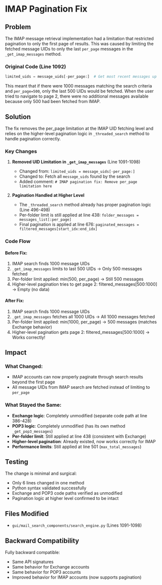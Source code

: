 # IMAP Pagination Fix

## Problem

The IMAP message retrieval implementation had a limitation that restricted pagination to only the first page of results. This was caused by limiting the fetched message UIDs to only the last `per_page` messages in the `_get_imap_messages` method.

### Original Code (Line 1092)
```python
limited_uids = message_uids[-per_page:]  # Get most recent messages up to per_page limit
```

This meant that if there were 1000 messages matching the search criteria and `per_page=500`, only the last 500 UIDs would be fetched. When the user tried to navigate to page 2, there were no additional messages available because only 500 had been fetched from IMAP.

## Solution

The fix removes the per_page limitation at the IMAP UID fetching level and relies on the higher-level pagination logic in `_threaded_search` method to handle pagination correctly.

### Key Changes

1. **Removed UID Limitation in `_get_imap_messages`** (Line 1091-1098)
   - Changed from: `limited_uids = message_uids[-per_page:]`
   - Changed to: Fetch all `message_uids` found by the search
   - Added comment: `# IMAP pagination fix: Remove per_page limitation here`

2. **Pagination Handled at Higher Level**
   - The `_threaded_search` method already has proper pagination logic (Line 496-498)
   - Per-folder limit is still applied at line 438: `folder_messages = messages_list[:per_page]`
   - Final pagination is applied at line 676: `paginated_messages = filtered_messages[start_idx:end_idx]`

### Code Flow

#### Before Fix:
1. IMAP search finds 1000 message UIDs
2. `_get_imap_messages` limits to last 500 UIDs → Only 500 messages fetched
3. Per-folder limit applied: min(500, per_page) → Still 500 messages
4. Higher-level pagination tries to get page 2: filtered_messages[500:1000] → Empty (no data)

#### After Fix:
1. IMAP search finds 1000 message UIDs
2. `_get_imap_messages` fetches all 1000 UIDs → All 1000 messages fetched
3. Per-folder limit applied: min(1000, per_page) → 500 messages (matches Exchange behavior)
4. Higher-level pagination gets page 2: filtered_messages[500:1000] → Works correctly!

## Impact

### What Changed:
- IMAP accounts can now properly paginate through search results beyond the first page
- All message UIDs from IMAP search are fetched instead of limiting to `per_page`

### What Stayed the Same:
- **Exchange logic**: Completely unmodified (separate code path at line 386-428)
- **POP3 logic**: Completely unmodified (has its own method `_get_pop3_messages`)
- **Per-folder limit**: Still applied at line 438 (consistent with Exchange)
- **Higher-level pagination**: Already existed, now works correctly for IMAP
- **Performance limits**: Still applied at line 501 (`max_total_messages`)

## Testing

The change is minimal and surgical:
- Only 6 lines changed in one method
- Python syntax validated successfully
- Exchange and POP3 code paths verified as unmodified
- Pagination logic at higher level confirmed to be intact

## Files Modified

- `gui/mail_search_components/search_engine.py` (Lines 1091-1098)

## Backward Compatibility

Fully backward compatible:
- Same API signatures
- Same behavior for Exchange accounts
- Same behavior for POP3 accounts  
- Improved behavior for IMAP accounts (now supports pagination)

